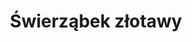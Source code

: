 ---
title: 'Świerząbek złotawy'
latina: '(Chaerophyllum aureum)'
pubDate: 'Jun 01 2025'
mainImage: 'swierzabek_zloty_uilyso'
level1: 'rośliny naczyniowe'
level2: 'selerowce'
level3: 'selerowate'
level4: 'świerząbek'
flowertime: 'czerwiec - sierpień'
where: 'Występuje w środkowej i południowej Europie, w tym także w Polsce, poza tym w zachodniej Azji. Zasięg obejmuje południową Europę od Hiszpanii po Kaukaz, na północy sięga do Niemiec, Słowacji, Rumunii i Krymu. W południowo-zachodniej Azji rośnie w Azji Mniejszej i Iranie. Jako gatunek introdukowany rozprzestrzenia się w wielu krajach środkowej i północnej Europy, w europejskiej części Rosji i w zachodniej Syberii. W Polsce gatunek ma status inwazyjnego kenofita; potwierdzony w kraju na pojedynczych stanowiskach w latach 80. i 90. XX wieku, od początku XXI wieku notowany jako gatunek szybko rozprzestrzeniający się. W końcu drugiego dziesięciolecia XXI wieku znany był z licznych stanowisk w południowo-wschodniej części kraju i pojedynczych w części środkowej.'
---